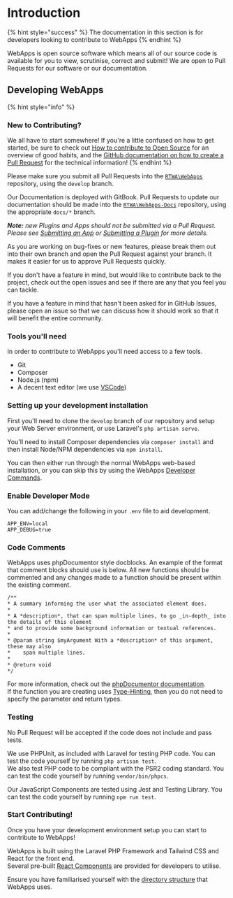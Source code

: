 # Introduction

{% hint style="success" %}
The documentation in this section is for developers looking to contribute to WebApps
{% endhint %}

WebApps is open source software which means all of our source code is available for you to view, scrutinise, correct and submit! We are open to Pull Requests for our software or our documentation.

## Developing WebApps

{% hint style="info" %}
### New to Contributing?

We all have to start somewhere! If you're a little confused on how to get started, be sure to check out [How to contribute to Open Source](https://opensource.guide/how-to-contribute/) for an overview of good habits, and the [GitHub documentation on how to create a Pull Request](https://help.github.com/articles/creating-a-pull-request/) for the technical information!
{% endhint %}

Please make sure you submit all Pull Requests into the [`RTWA\WebApps`](https://github.com/RTWA/WebApps) repository, using the `develop` branch.

Our Documentation is deployed with GitBook. Pull Requests to update our documentation should be made into the [`RTWA\WebApps-Docs`](https://github.com/RTWA/WebApps-Docs) repository, using the appropriate `docs/*` branch.

_**Note:** new Plugins and Apps should not be submitted via a Pull Request. Please see_ [_Submitting an App_](app-development/submit.md) _or_ [_Submitting a Plugin_](./) _for more details._

As you are working on bug-fixes or new features, please break them out into their own branch and open the Pull Request against your branch. It makes it easier for us to approve Pull Requests quickly.

If you don't have a feature in mind, but would like to contribute back to the project, check out the open issues and see if there are any that you feel you can tackle.

If you have a feature in mind that hasn't been asked for in GitHub Issues, please open an issue so that we can discuss how it should work so that it will benefit the entire community.

### Tools you'll need

In order to contribute to WebApps you'll need access to a few tools.

* Git
* Composer
* Node.js (npm)
* A decent text editor (we use [VSCode](https://code.visualstudio.com))

### Setting up your development installation

First you'll need to clone the `develop` branch of our repository and setup your Web Server environment, or use Laravel's `php artisan serve`.

You'll need to install Composer dependencies via `composer install` and then install Node/NPM dependencies via `npm install`.

You can then either run through the normal WebApps web-based installation, or you can skip this by using the WebApps [Developer Commands](developer-commands.md).

### Enable Developer Mode

You can add/change the following in your `.env` file to aid development.

```
APP_ENV=local
APP_DEBUG=true
```

### Code Comments

WebApps uses phpDocumentor style docblocks. An example of the format that comment blocks should use is below. All new functions should be commented and any changes made to a function should be present within the existing comment.

```
/**
* A summary informing the user what the associated element does.
*
* A *description*, that can span multiple lines, to go _in-depth_ into the details of this element
* and to provide some background information or textual references.
*
* @param string $myArgument With a *description* of this argument, these may also
*    span multiple lines.
*
* @return void
*/
```

For more information, check out the [phpDocumentor documentation](https://docs.phpdoc.org).\
If the function you are creating uses [Type-Hinting](https://laravel.com/docs/8.x/artisan#type-hinting-dependencies), then you do not need to specify the parameter and return types.

### Testing

No Pull Request will be accepted if the code does not include and pass tests.

We use PHPUnit, as included with Laravel for testing PHP code. You can test the code yourself by running `php artisan test`.\
We also test PHP code to be compliant with the PSR2 coding standard. You can test the code yourself by running `vendor/bin/phpcs`.

Our JavaScript Components are tested using Jest and Testing Library. You can test the code yourself by running `npm run test`.

### Start Contributing!

Once you have your development environment setup you can start to contribute to WebApps!

WebApps is built using the Laravel PHP Framework and Tailwind CSS and React for the front end.\
Several pre-built [React Components](developers/react-components/index/) are provided for developers to utilise.

Ensure you have familiarised yourself with the [directory structure](directory-structure/) that WebApps uses.
